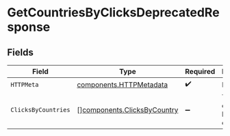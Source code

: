 # GetCountriesByClicksDeprecatedResponse


## Fields

| Field                                                                      | Type                                                                       | Required                                                                   | Description                                                                |
| -------------------------------------------------------------------------- | -------------------------------------------------------------------------- | -------------------------------------------------------------------------- | -------------------------------------------------------------------------- |
| `HTTPMeta`                                                                 | [components.HTTPMetadata](../../models/components/httpmetadata.md)         | :heavy_check_mark:                                                         | N/A                                                                        |
| `ClicksByCountries`                                                        | [][components.ClicksByCountry](../../models/components/clicksbycountry.md) | :heavy_minus_sign:                                                         | The top countries by number of clicks                                      |